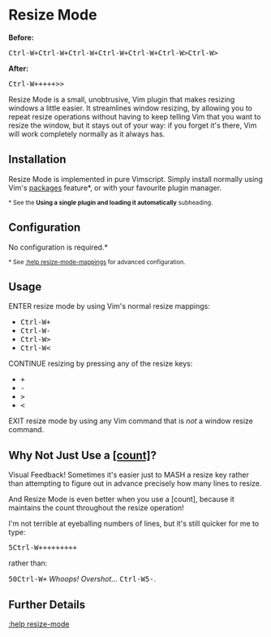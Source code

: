 # Resize Mode

**Before:**

<kbd>Ctrl-W</kbd><kbd>+</kbd><kbd>Ctrl-W</kbd><kbd>+</kbd><kbd>Ctrl-W</kbd><kbd>+</kbd><kbd>Ctrl-W</kbd><kbd>+</kbd><kbd>Ctrl-W</kbd><kbd>+</kbd><kbd>Ctrl-W</kbd><kbd>></kbd><kbd>Ctrl-W</kbd><kbd>></kbd>

**After:**

<kbd>Ctrl-W</kbd><kbd>+</kbd><kbd>+</kbd><kbd>+</kbd><kbd>+</kbd><kbd>+</kbd><kbd>></kbd><kbd>></kbd>

Resize Mode is a small, unobtrusive, Vim plugin that makes resizing windows a little easier. It streamlines window resizing, by allowing you to repeat resize operations without having to keep telling Vim that you want to resize the window, but it stays out of your way: if you forget it&apos;s there, Vim will work completely normally as it always has.

## Installation

Resize Mode is implemented in pure Vimscript. Simply install normally using Vim&apos;s [packages](https://vimhelp.org/repeat.txt.html#packages) feature\*, or with your favourite plugin manager.

<sup>\* See the **Using a single plugin and loading it automatically** subheading.

## Configuration

No configuration is required.\*

<sup>\* See [:help resize-mode-mappings](https://github.com/sedm0784/vim-resize-mode/blob/81d0e2c792fdc4ce0927582a48d9d9f42db1ec42/doc/resize-mode.txt#L78) for advanced configuration.</sup>

## Usage

ENTER resize mode by using Vim&apos;s normal resize mappings:

- <kbd>Ctrl-W</kbd><kbd>+</kbd>
- <kbd>Ctrl-W</kbd><kbd>-</kbd>
- <kbd>Ctrl-W</kbd><kbd>></kbd>
- <kbd>Ctrl-W</kbd><kbd><</kbd>

CONTINUE resizing by pressing any of the resize keys:

- <kbd>+</kbd>
- <kbd>-</kbd>
- <kbd>></kbd>
- <kbd><</kbd>

EXIT resize mode by using any Vim command that is *not* a window resize command.

## Why Not Just Use a [[count]](https://vimhelp.org/intro.txt.html#count)?

Visual Feedback! Sometimes it&apos;s easier just to MASH a resize key rather than attempting to figure out in advance precisely how many lines to resize.

And Resize Mode is even better when you use a [count], because it maintains the count throughout the resize operation!

I&apos;m not terrible at eyeballing numbers of lines, but it&apos;s still quicker for me to type:

<kbd>5</kbd><kbd>Ctrl-W</kbd><kbd>+</kbd><kbd>+</kbd><kbd>+</kbd><kbd>+</kbd><kbd>+</kbd><kbd>+</kbd><kbd>+</kbd><kbd>+</kbd><kbd>+</kbd>

rather than:

<kbd>5</kbd><kbd>0</kbd><kbd>Ctrl-W</kbd><kbd>+</kbd> *Whoops! Overshot&hellip;*  <kbd>Ctrl-W</kbd><kbd>5</kbd><kbd>-</kbd>.

## Further Details

[:help resize-mode](https://github.com/sedm0784/vim-resize-mode/blob/master/doc/resize-mode.txt)
